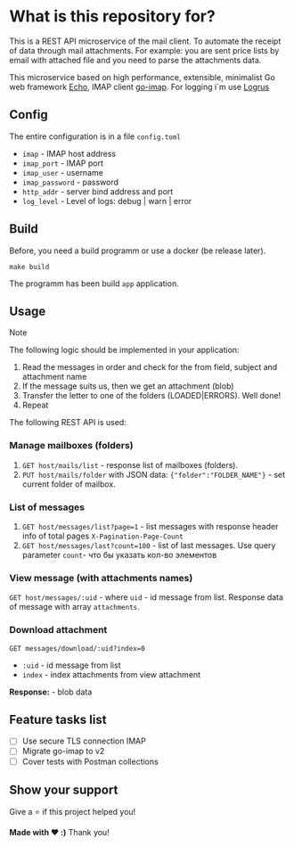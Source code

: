 # What is this repository for? 

This is a REST API microservice of the mail client. To automate the receipt of data through mail attachments. For example: you are sent price lists by email with attached file and you need to parse the attachments data.

This microservice based on high performance, extensible, minimalist Go web framework [Echo](https://echo.labstack.com/), IMAP client [go-imap](https://github.com/emersion/go-imap). For logging i`m use [Logrus](https://github.com/sirupsen/logrus)

## Config

The entire configuration is in a file `config.toml`

  - `imap`     - IMAP host address
  - `imap_port` - IMAP port
  - `imap_user` - username
  - `imap_password` - password
  - `http_addr` - server bind address and port
  - `log_level` - Level of logs: debug | warn | error

## Build

Before, you need a build programm or use a docker (be release later).

    make build

The programm has been build `app` application.

## Usage

> [!NOTE]
> The following logic should be implemented in your application:
> 1. Read the messages in order and check for the from field, subject and attachment name
> 2. If the message suits us, then we get an attachment (blob)
> 3. Transfer the letter to one of the folders (LOADED|ERRORS). Well done!
> 4. Repeat

The following REST API is used:

### Manage mailboxes (folders)

1. `GET host/mails/list` - response list of mailboxes (folders).
2. `PUT host/mails/folder` with JSON data: ` {"folder":"FOLDER_NAME"} ` - set current folder of mailbox.

### List of messages
1. `GET host/messages/list?page=1` - list messages with response header info of total pages `X-Pagination-Page-Count`
2. `GET host/messages/last?count=100` - list of last messages. Use query parameter `count`- что бы указать кол-во элементов

### View message (with attachments names)
`GET host/messages/:uid` - where `uid` - id message from list.
Response data of message with array `attachments`. 

### Download attachment
`GET messages/download/:uid?index=0`

- `:uid` - id message from list
- `index` - index attachments from view attachment

**Response:** - blob data

## Feature tasks list

- [ ] Use secure TLS connection IMAP  
- [ ] Migrate go-imap to v2
- [ ] Cover tests with Postman collections

## Show your support

Give a ⭐️ if this project helped you!

**Made with ❤️ :)** Thank you! 
